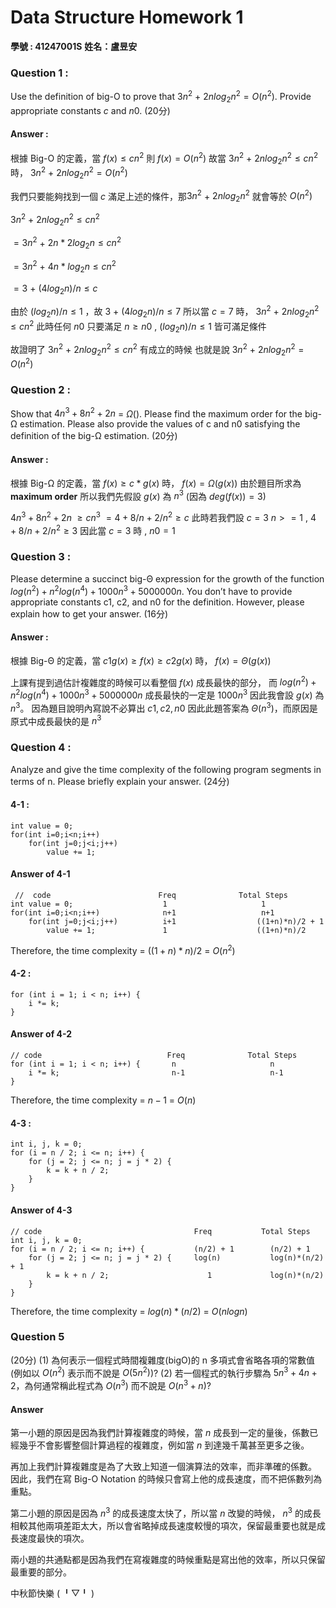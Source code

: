 # Data Structure Homework 1

**學號 : 41247001S**
**姓名：盧昱安**

### Question 1 : 
Use the definition of big-O to prove that $3n^2$ + $2n log_2 n^2 = O(n^
2
)$. 
Provide appropriate constants $c$ and $n0$. (20分)

#### Answer :

根據 Big-O 的定義，當 $f(x) \leq cn^2$ 則 $f(x) = O(n^2)$
故當  $3n^2$ + $2n log_2 n^2 \leq cn^2$ 時， $3n^2$ + $2n log_2 n^2 = O(n^2)$

我們只要能夠找到一個 $c$ 滿足上述的條件，那$3n^2$ + $2n log_2 n^2$ 就會等於 $O(n^2)$


$3n^2$ + $2n log_2 n^2 \leq cn^2$ 

$= 3n^2$ + $2n * 2log_2 n \leq cn^2$

$= 3n^2$ + $4n * log_2 n \leq cn^2$

$= 3$ + $(4log_2 n)/n \leq c$

由於 $(log_2 n)/n \leq 1$ ，故 $3$ + $(4log_2 n)/n \leq 7$
所以當 $c = 7$ 時， $3n^2$ + $2n log_2 n^2 \leq cn^2$ 
此時任何 $n0$ 只要滿足 $n \geq n0$ , $(log_2 n)/n \leq 1$ 皆可滿足條件

故證明了 $3n^2$ + $2n log_2 n^2 \leq cn^2$ 有成立的時候
也就是說 $3n^2$ + $2n log_2 n^2 = O(n^2)$

### Question 2 :

Show that $4n^3 + 8n^2 + 2n$ = $Ω ( )$. 
Please find the maximum order for the big-Ω estimation. 
Please also provide the values of c and n0 satisfying the definition of the big-Ω estimation. (20分)

#### Answer :

根據 Big-Ω 的定義，當 $f(x) \geq c*g(x)$ 時， $f(x) = Ω(g(x))$
由於題目所求為 **maximum order** 所以我們先假設 $g(x)$ 為 $n^3$ 
(因為 $deg(f(x)) = 3$)

$4n^3 + 8n^2 + 2n$ $\geq cn^3$
$=4 + 8/n + 2/n^2 \geq c$ 
此時若我們設 $c = 3$
$n >= 1$ , $4 + 8/n + 2/n^2 \geq 3$
因此當 $c = 3$ 時 , $n0 = 1$

### Question 3 :

Please determine a succinct big-Θ expression for the growth of the function $log(n^2) + n^2log(n^4) +1000n^3 + 5000000n$. 
You don’t have to provide appropriate constants c1, c2, and n0 for the
definition. However, please explain how to get your answer. (16分)

#### Answer :

根據 Big-Θ 的定義，當 $c1g(x) \geq f(x) \geq c2g(x)$ 時， $f(x) = Θ(g(x))$

上課有提到過估計複雜度的時候可以看整個 $f(x)$ 成長最快的部分，
而 $log(n^2) + n^2log(n^4) +1000n^3 + 5000000n$ 成長最快的一定是 $1000n^3$
因此我會設 $g(x)$ 為 $n^3$。
因為題目說明內寫說不必算出 $c1 , c2 , n0$ 
因此此題答案為 $Θ(n^3)$，而原因是原式中成長最快的是 $n^3$

### Question 4 :

Analyze and give the time complexity of the following program segments in terms of n. 
Please briefly explain your answer. (24分)

#### 4-1 :
```cpp=
int value = 0;
for(int i=0;i<n;i++)
    for(int j=0;j<i;j++)
        value += 1;
```

#### Answer of 4-1

```cpp=
 //  code                        Freq              Total Steps
int value = 0;                    1                     1
for(int i=0;i<n;i++)              n+1                   n+1
    for(int j=0;j<i;j++)          i+1                  ((1+n)*n)/2 + 1
        value += 1;               1                    ((1+n)*n)/2
```

Therefore, the time complexity = $((1+n)*n)/2$ = $O(n^2)$

#### 4-2 :

```cpp=
for (int i = 1; i < n; i++) {
    i *= k;
}
```

#### Answer of 4-2 

```cpp=
// code                            Freq              Total Steps
for (int i = 1; i < n; i++) {       n                     n
    i *= k;                         n-1                   n-1
}
```

Therefore, the time complexity = $n-1$ = $O(n)$

#### 4-3 :

```cpp=
int i, j, k = 0;
for (i = n / 2; i <= n; i++) {
    for (j = 2; j <= n; j = j * 2) {
        k = k + n / 2;
    }
}
```

#### Answer of 4-3

```cpp=
// code                                  Freq           Total Steps
int i, j, k = 0;                          
for (i = n / 2; i <= n; i++) {           (n/2) + 1        (n/2) + 1
    for (j = 2; j <= n; j = j * 2) {     log(n)           log(n)*(n/2) + 1
        k = k + n / 2;                      1             log(n)*(n/2)
    }
}
```
Therefore, the time complexity = $log(n)*(n/2)$ = $O(nlogn)$


### Question 5

(20分)
(1) 為何表示一個程式時間複雜度(bigO)的 n 多項式會省略各項的常數值
(例如以 $O(n^2)$ 表示而不說是 $O(5n^2)$)?
(2) 若一個程式的執行步驟為 $5n^3+4n+2$，為何通常稱此程式為 $O(n^3)$ 而不說是 $O(n
^3+n)$?

#### Answer 

第一小題的原因是因為我們計算複雜度的時候，當 $n$ 成長到一定的量後，係數已經幾乎不會影響整個計算過程的複雜度，例如當 $n$ 到達幾千萬甚至更多之後。

再加上我們計算複雜度是為了大致上知道一個演算法的效率，而非準確的係數。
因此，我們在寫 Big-O Notation 的時候只會寫上他的成長速度，而不把係數列為重點。


第二小題的原因是因為 $n^3$ 的成長速度太快了，所以當 $n$ 改變的時候， $n^3$ 的成長相較其他兩項差距太大，所以會省略掉成長速度較慢的項次，保留最重要也就是成長速度最快的項次。

兩小題的共通點都是因為我們在寫複雜度的時候重點是寫出他的效率，所以只保留最重要的部分。

中秋節快樂 (⁠ ⁠╹⁠▽⁠╹⁠ ⁠)




